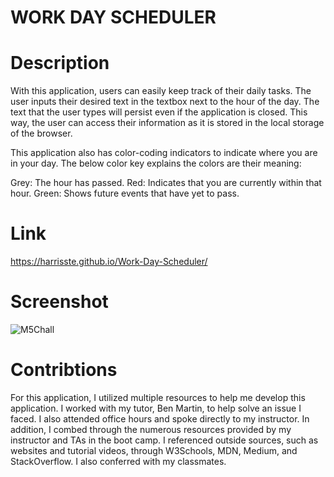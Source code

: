 # WORK DAY SCHEDULER

# Description

With this application, users can easily keep track of their daily tasks. The user inputs their desired text in the textbox next to the hour of the day. The text that the user types will persist even if the application is closed. This way, the user can access their information as it is stored in the local storage of the browser.

This application also has color-coding indicators to indicate where you are in your day. The below color key explains the colors are their meaning:

Grey: The hour has passed.
Red: Indicates that you are currently within that hour.
Green: Shows future events that have yet to pass.

# Link

https://harrisste.github.io/Work-Day-Scheduler/

# Screenshot

![M5Chall](https://user-images.githubusercontent.com/126029841/233492238-aba626f2-7b04-4ee4-a488-6fc3979e6c6a.PNG)

# Contribtions

For this application, I utilized multiple resources to help me develop this application. I worked with my tutor, Ben Martin, to help solve an issue I faced. I also attended office hours and spoke directly to my instructor. In addition, I combed through the numerous resources provided by my instructor and TAs in the boot camp. I referenced outside sources, such as websites and tutorial videos, through W3Schools, MDN, Medium, and StackOverflow. I also conferred with my classmates.
